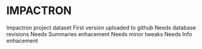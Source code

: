 # IMPACTRON
Impactron project dataset
First version uploaded to github
Needs database revisions
Needs Summaries enhacement
Needs minor tweaks
Needs Info enhacement

